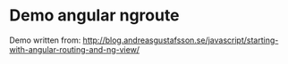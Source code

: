 # Demo angular ngroute

Demo written from: http://blog.andreasgustafsson.se/javascript/starting-with-angular-routing-and-ng-view/
